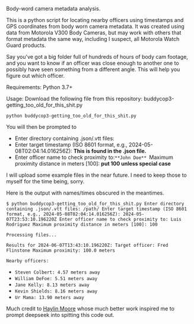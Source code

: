 
Body-word camera metadata analysis. 

This is a python script for locating nearby officers using timestamps and GPS coordinates from body worn camera metadata. It was created using data from Motorola V300 Body Cameras, but may work with others that format metadata the same way, including I suspect, all Motorola Watch Guard products.

Say you've got a big folder full of hundreds of hours of body cam footage, and you want to know if an officer was close enough to another one to possibly have seen something from a different angle. This will help you figure out which officer.

Requirements: Python 3.7+

Usage: Download the following file from this repository: buddycop3-getting_too_old_for_this_shit.py

`python buddycop3-getting_too_old_for_this_shit.py`

You will then be prompted to 
- Enter directory containing .json/.vtt files:
- Enter target timestamp (ISO 8601 format, e.g., 2024-05-08T02:04:14.016256Z): **This is found in the .json file.**
- Enter officer name to check proximity to:`**John Doe** `Maximum proximity distance in meters [100]: **put 100 unless special case**

I will upload some example files in the near future. I need to keep those to myself for the time being, sorry.

Here is the output with names/times obscured in the meantimes.

`$ python buddycop3-getting_too_old_for_this_shit.py Enter directory containing .json/.vtt files: /path/ Enter target timestamp (ISO 8601 format, e.g., 2024-05-08T02:04:14.016256Z): 2024-05-07T23:53:10.196220Z Enter officer name to check proximity to: Luis Rodriguez Maximum proximity distance in meters [100]: 100`

`Processing files...`

`Results for 2024-06-07T13:43:10.196220Z: Target officer: Fred Flinstone Maximum proximity: 100.0 meters`

`Nearby officers:`

- `Steven Colbert: 4.57 meters away`
- `William DeFoe: 5.51 meters away`
- `Jane Kelly: 8.13 meters away`
- `Kevin Shields: 8.16 meters away`
- `Ur Mama: 13.90 meters away`

Much credit to [Haylin Moore](https://github.com/haylinmoore) whose much better work inspired me to prompt deepseek into spitting this code out.  
